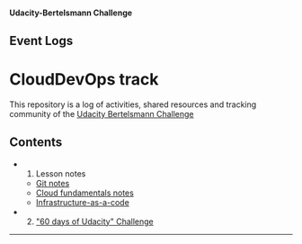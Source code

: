 
#### Udacity-Bertelsmann Challenge  

## Event Logs
# CloudDevOps track

This repository is a log of activities, shared resources and tracking community of the [Udacity Bertelsmann Challenge](https://www.udacity.com/bertelsmann-tech-scholarships)

## Contents
  - 1. Lesson notes
     - [Git notes]()
     - [Cloud fundamentals notes]()
     - [Infrastructure-as-a-code]()


  - 2. ["60 days of Udacity" Challenge](https://github.com/bkocis/bertelsmann-udacity-challenge-logs#2-60-days-of-udacity-daily-posts)

---
